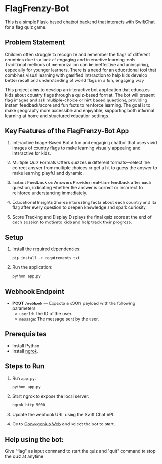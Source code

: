 # FlagFrenzy-Bot
This is a simple Flask-based chatbot backend that interacts with SwiftChat for a flag quiz game.

## Problem Statement
Children often struggle to recognize and remember the flags of different countries due to a lack of engaging and interactive learning tools. Traditional methods of memorization can be ineffective and uninspiring, especially for younger learners. There is a need for an educational tool that combines visual learning with gamified interaction to help kids develop better recall and understanding of world flags in a fun, engaging way.

This project aims to develop an interactive bot application that educates kids about country flags through a quiz-based format. The bot will present flag images and ask multiple-choice or hint based questions, providing instant feedback/score and fun facts to reinforce learning. The goal is to make geography more accessible and enjoyable, supporting both informal learning at home and structured education settings.

## Key Features of the FlagFrenzy-Bot App
1. Interactive Image-Based Bot
   A fun and engaging chatbot that uses vivid images of country flags to make learning visually appealing and interactive for kids.

2. Multiple Quiz Formats
   Offers quizzes in different formats—select the correct answer from multiple choices or get a hit to guess the answer to make learning playful and dynamic.

3. Instant Feedback on Answers
   Provides real-time feedback after each question, indicating whether the answer is correct or incorrect to reinforce understanding immediately.

4. Educational Insights
   Shares interesting facts about each country and its flag after every question to deepen knowledge and spark curiosity.

5. Score Tracking and Display
   Displays the final quiz score at the end of each session to motivate kids and help track their progress.

## Setup

1. Install the required dependencies:

    ```bash
    pip install -r requirements.txt
    ```

2. Run the application:

    ```bash
    python app.py
    ```

## Webhook Endpoint

- **POST `/webhook`** — Expects a JSON payload with the following parameters:
  - `userId`: The ID of the user.
  - `message`: The message sent by the user.

## Prerequisites

- Install Python.
- Install [ngrok](https://ngrok.com/).

## Steps to Run

1. Run `app.py`:

    ```bash
    python app.py
    ```

2. Start ngrok to expose the local server:

    ```bash
    ngrok http 5000
    ```

3. Update the webhook URL using the Swift Chat API.

4. Go to [Convegenius Web](https://web.convegenius.ai/home) and select the bot to start.

## Help using the bot:
Give "flag" as input command to start the quiz and "quit" command to stop the quiz at anytime


